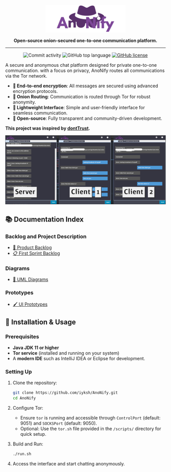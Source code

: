 <div align="center">
  <img src="src/res/logo-no-bg-centralized.png" alt="AnoNify" style="width: 50%;">

  <p align="center">
    <strong>Open-source onion-secured one-to-one communication platform.</strong>    
  </p>

  <hr>

  ![Commit activity](https://img.shields.io/github/commit-activity/m/0l1ve1r4/Anonify)
  ![GitHub top language](https://img.shields.io/github/languages/top/0l1ve1r4/Anonify?logo=java&label=)
  [![GitHub license](https://img.shields.io/github/license/0l1ve1r4/Anonify)](https://github.com/0l1ve1r4/Anonify/LICENSE)
</div>

A secure and anonymous chat platform designed for private one-to-one communication. with a focus on privacy, AnoNify routes all communications via the Tor network.

- **🔐 End-to-end encryption**: All messages are secured using advanced encryption protocols.
- **🧅 Onion Routing**: Communication is routed through Tor for robust anonymity.
- **📲 Lightweight Interface**: Simple and user-friendly interface for seamless communication.
- **🚀 Open-source**: Fully transparent and community-driven development.

<strong>This project was inspired by [dontTrust](https://github.com/Alvorada9999/dont_trust).</strong>

<div align="center">

![](./src/res/ExampleBanner.png)

</div>

## 📚 Documentation Index

### **Backlog and Project Description**
- [📌 Product Backlog](/docs/backlog/backlog.md)
- [📋 First Sprint Backlog](/docs/backlog/SprintBacklog.md)

### **Diagrams**
- [📐 UML Diagrams](/docs/uml/class_diagram.md)

### **Prototypes**
- [🖌️ UI Prototypes](/docs/diagrams/diagrams.md)

## 🚀 Installation & Usage

### Prerequisites
- **Java JDK 11 or higher**
- **Tor service** (installed and running on your system)
- A **modern IDE** such as IntelliJ IDEA or Eclipse for development.

### Setting Up
1. Clone the repository:
   ```bash
   git clone https://github.com/iyksh/AnoNify.git
   cd AnoNify
   ```
2. Configure Tor:
   - Ensure `tor` is running and accessible through `ControlPort` (default: 9051) and `SOCKSPort` (default: 9050).
   - Optional: Use the `tor.sh` file provided in the `/scripts/` directory for quick setup.

3. Build and Run:
   ```bash
   ./run.sh
   ```

4. Access the interface and start chatting anonymously.


